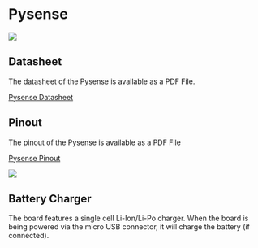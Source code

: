 # Pysense

![](../../gitbook/assets/assets-lil0igdl11z7jos_jpx-lkn7scqkkkb6tqb3uyo-lkn83hclnq-gurt2p_m-pysense.png) 

## Datasheet

The datasheet of the Pysense is available as a PDF File.

[Pysense Datasheet](../../gitbook/assets/pysense-specsheet.pdf)

## Pinout

The pinout of the Pysense is available as a PDF File

[Pysense Pinout](../../gitbook/assets/pysense-pinout.pdf)

![](../../gitbook/assets/pysense-pinout-1.png)

## Battery Charger

The board features a single cell Li-Ion/Li-Po charger. When the board is being powered via the micro USB connector, it will charge the battery \(if connected\).



